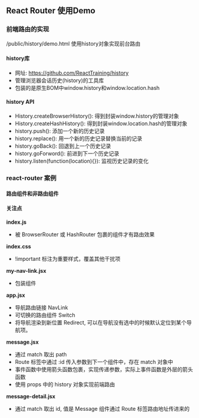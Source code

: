 ## React Router 使用Demo

### 前端路由的实现
/public/history/demo.html
使用history对象实现前台路由

#### history库
* 网址: https://github.com/ReactTraining/history
* 管理浏览器会话历史(history)的工具库
* 包装的是原生BOM中window.history和window.location.hash

#### history API
* History.createBrowserHistory(): 得到封装window.history的管理对象
* History.createHashHistory(): 得到封装window.location.hash的管理对象
* history.push(): 添加一个新的历史记录
* history.replace(): 用一个新的历史记录替换当前的记录
* history.goBack(): 回退到上一个历史记录
* history.goForword(): 前进到下一个历史记录
* history.listen(function(location){}): 监视历史记录的变化

### react-router 案例


#### 路由组件和非路由组件

#### 关注点

**index.js**
* 被 BrowserRouter 或 HashRouter 包裹的组件才有路由效果

**index.css**
* !important 标注为重要样式，覆盖其他干扰项

**my-nav-link.jsx**
* 包装组件

**app.jsx**
* 导航路由链接 NavLink
* 可切换的路由组件 Switch
* 将导航渲染到新位置 Redirect, 可以在导航没有选中的时候默认定位到某个导航项。

**message.jsx**
* 通过 match 取出 path
* Route 标签中通过 :id 传入参数到下一个组件中，存在 match 对象中
* 事件函数中使用箭头函数包裹，实现传递参数，实际上事件函数是外层的箭头函数
* 使用 props 中的 history 对象实现前端路由

**message-detail.jsx**
* 通过 match 取出 id, 值是 Message 组件通过 Route 标签路由地址传进来的
